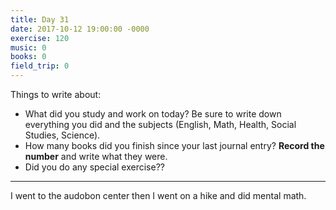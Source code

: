 ```yaml
---
title: Day 31
date: 2017-10-12 19:00:00 -0000
exercise: 120
music: 0
books: 0
field_trip: 0
---
```

Things to write about:

* What did you study and work on today? Be sure to write down everything you did and the subjects (English, Math, Health, Social Studies, Science).
* How many books did you finish since your last journal entry? **Record the number** and write what they were.
* Did you do any special exercise??

***
I went to the audobon center then I went on a hike and did mental math.

